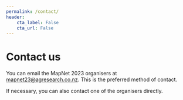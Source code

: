 ```yaml
---
permalink: /contact/
header:
    cta_label: False
    cta_url: False
---
```


<span></span>

# Contact us

You can email the MapNet 2023 organisers at <a hef="mailto:mapnet23@agresearch.co.nz">mapnet23@agresearch.co.nz</a>. This is the preferred method of contact.

If necessary, you can also contact one of the organisers directly.






